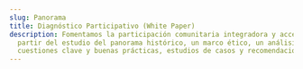 ```yaml
---
slug: Panorama
title: Diagnóstico Participativo (White Paper)
description: Fomentamos la participación comunitaria integradora y accesible, a
  partir del estudio del panorama histórico, un marco ético, un análisis de
  cuestiones clave y buenas prácticas, estudios de casos y recomendaciones.
---
```

